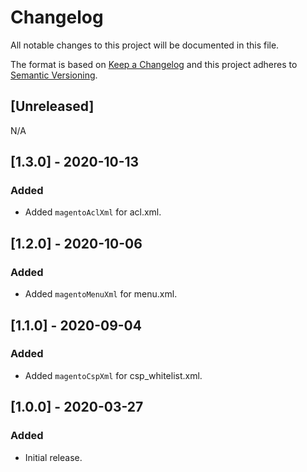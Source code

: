 # Changelog
All notable changes to this project will be documented in this file.

The format is based on [Keep a Changelog](http://keepachangelog.com/en/1.0.0/)
and this project adheres to [Semantic Versioning](http://semver.org/spec/v2.0.0.html).

## [Unreleased]

N/A

## [1.3.0] - 2020-10-13

### Added
- Added `magentoAclXml` for acl.xml.

## [1.2.0] - 2020-10-06

### Added
- Added `magentoMenuXml` for menu.xml.

## [1.1.0] - 2020-09-04

### Added
- Added `magentoCspXml` for csp_whitelist.xml.

## [1.0.0] - 2020-03-27

### Added
- Initial release.
